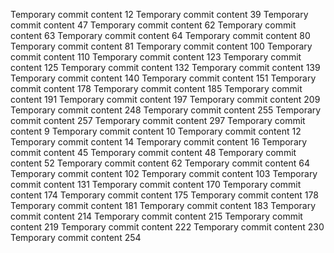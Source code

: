 Temporary commit content 12
Temporary commit content 39
Temporary commit content 47
Temporary commit content 62
Temporary commit content 63
Temporary commit content 64
Temporary commit content 80
Temporary commit content 81
Temporary commit content 100
Temporary commit content 110
Temporary commit content 123
Temporary commit content 125
Temporary commit content 132
Temporary commit content 139
Temporary commit content 140
Temporary commit content 151
Temporary commit content 178
Temporary commit content 185
Temporary commit content 191
Temporary commit content 197
Temporary commit content 209
Temporary commit content 248
Temporary commit content 255
Temporary commit content 257
Temporary commit content 297
Temporary commit content 9
Temporary commit content 10
Temporary commit content 12
Temporary commit content 14
Temporary commit content 16
Temporary commit content 45
Temporary commit content 48
Temporary commit content 52
Temporary commit content 62
Temporary commit content 64
Temporary commit content 102
Temporary commit content 103
Temporary commit content 131
Temporary commit content 170
Temporary commit content 174
Temporary commit content 175
Temporary commit content 178
Temporary commit content 181
Temporary commit content 183
Temporary commit content 214
Temporary commit content 215
Temporary commit content 219
Temporary commit content 222
Temporary commit content 230
Temporary commit content 254
